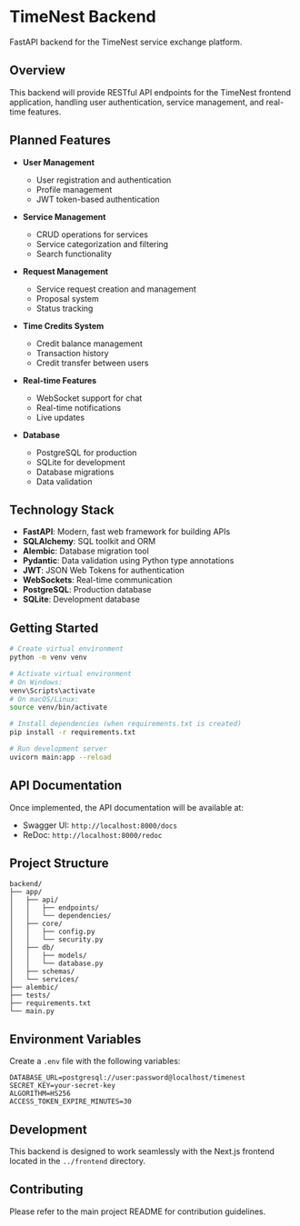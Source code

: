 # TimeNest Backend

FastAPI backend for the TimeNest service exchange platform.

## Overview

This backend will provide RESTful API endpoints for the TimeNest frontend application, handling user authentication, service management, and real-time features.

## Planned Features

- **User Management**
  - User registration and authentication
  - Profile management
  - JWT token-based authentication

- **Service Management**
  - CRUD operations for services
  - Service categorization and filtering
  - Search functionality

- **Request Management**
  - Service request creation and management
  - Proposal system
  - Status tracking

- **Time Credits System**
  - Credit balance management
  - Transaction history
  - Credit transfer between users

- **Real-time Features**
  - WebSocket support for chat
  - Real-time notifications
  - Live updates

- **Database**
  - PostgreSQL for production
  - SQLite for development
  - Database migrations
  - Data validation

## Technology Stack

- **FastAPI**: Modern, fast web framework for building APIs
- **SQLAlchemy**: SQL toolkit and ORM
- **Alembic**: Database migration tool
- **Pydantic**: Data validation using Python type annotations
- **JWT**: JSON Web Tokens for authentication
- **WebSockets**: Real-time communication
- **PostgreSQL**: Production database
- **SQLite**: Development database

## Getting Started

```bash
# Create virtual environment
python -m venv venv

# Activate virtual environment
# On Windows:
venv\Scripts\activate
# On macOS/Linux:
source venv/bin/activate

# Install dependencies (when requirements.txt is created)
pip install -r requirements.txt

# Run development server
uvicorn main:app --reload
```

## API Documentation

Once implemented, the API documentation will be available at:
- Swagger UI: `http://localhost:8000/docs`
- ReDoc: `http://localhost:8000/redoc`

## Project Structure

```
backend/
├── app/
│   ├── api/
│   │   ├── endpoints/
│   │   └── dependencies/
│   ├── core/
│   │   ├── config.py
│   │   └── security.py
│   ├── db/
│   │   ├── models/
│   │   └── database.py
│   ├── schemas/
│   └── services/
├── alembic/
├── tests/
├── requirements.txt
└── main.py
```

## Environment Variables

Create a `.env` file with the following variables:

```env
DATABASE_URL=postgresql://user:password@localhost/timenest
SECRET_KEY=your-secret-key
ALGORITHM=HS256
ACCESS_TOKEN_EXPIRE_MINUTES=30
```

## Development

This backend is designed to work seamlessly with the Next.js frontend located in the `../frontend` directory.

## Contributing

Please refer to the main project README for contribution guidelines.
